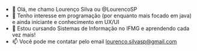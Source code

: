 - 👋 Olá, me chamo Lourenço Silva ou @LourencoSP
- 👀 Tenho interesse em programação (por enquanto mais focado em java) e ainda iniciante e conhecimento em UX/UI
- 🌱 Estou cursando Sistemas de Informação no IFMG e aprendendo cada vez mais!
- 📫 Você pode me contatar pelo email lourenco.silvasp@gmail.com

<!---
LourencoSP/LourencoSP is a ✨ special ✨ repository because its `README.md` (this file) appears on your GitHub profile.
You can click the Preview link to take a look at your changes.
--->
